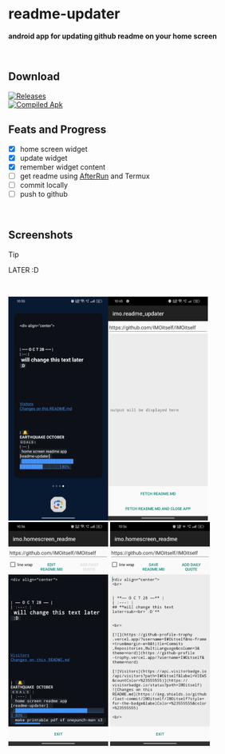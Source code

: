 # readme-updater
**android app for updating github readme on your home screen**

<br>

## Download

[![Releases](https://img.shields.io/badge/Releases-coming%20soon-blue?style=for-the-badge)](https://github.com/IMOitself/AfterBuild/releases)
<br>
[![Compiled Apk](https://img.shields.io/badge/compiled.apk-blue?style=for-the-badge)](https://github.com/IMOitself/AfterBuild/blob/master/compiled.apk)


## Feats and Progress

- [x] home screen widget
- [x] update widget
- [x] remember widget content
- [ ] get readme using [AfterRun](https://github.com/IMOitself/AfterRun/tree/966e6317eba59add8cb193e976b77d6ca439bd8c) and Termux
- [ ] commit locally
- [ ] push to github

<br>

## Screenshots

> [!TIP]
> LATER :D

<br>

<img src="assets/ss1.jpg" width="200"><img src="assets/ss2.jpg" width="200">
<img src="assets/ss3.jpg" width="200">
<img src="assets/ss4.jpg" width="200">
